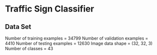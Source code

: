 # Traffic Sign Classifier


## Data Set
Number of training examples = 34799
Number of validation examples = 4410
Number of testing examples = 12630
Image data shape = (32, 32, 3)
Number of classes = 43